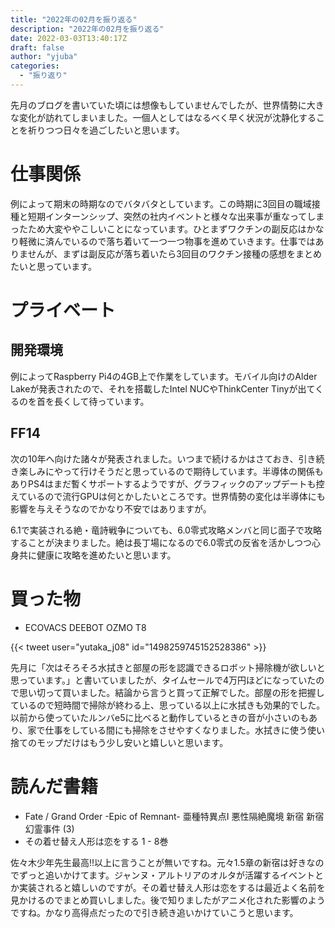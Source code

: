 ```yaml
---
title: "2022年の02月を振り返る"
description: "2022年の02月を振り返る"
date: 2022-03-03T13:40:17Z
draft: false
author: "yjuba"
categories:
  - "振り返り"
---
```


先月のブログを書いていた頃には想像もしていませんでしたが、世界情勢に大きな変化が訪れてしまいました。一個人としてはなるべく早く状況が沈静化することを祈りつつ日々を過ごしたいと思います。

# 仕事関係
例によって期末の時期なのでバタバタとしています。この時期に3回目の職域接種と短期インターンシップ、突然の社内イベントと様々な出来事が重なってしまったため大変ややこしいことになっています。ひとまずワクチンの副反応はかなり軽微に済んでいるので落ち着いて一つ一つ物事を進めていきます。仕事ではありませんが、まずは副反応が落ち着いたら3回目のワクチン接種の感想をまとめたいと思っています。

# プライベート

## 開発環境
例によってRaspberry Pi4の4GB上で作業をしています。モバイル向けのAlder Lakeが発表されたので、それを搭載したIntel NUCやThinkCenter Tinyが出てくるのを首を長くして待っています。

## FF14
次の10年へ向けた諸々が発表されました。いつまで続けるかはさておき、引き続き楽しみにやって行けそうだと思っているので期待しています。半導体の関係もありPS4はまだ暫くサポートするようですが、グラフィックのアップデートも控えているので流行GPUは何とかしたいところです。世界情勢の変化は半導体にも影響を与えそうなのでかなり不安ではありますが。

6.1で実装される絶・竜詩戦争についても、6.0零式攻略メンバと同じ面子で攻略することが決まりました。絶は長丁場になるので6.0零式の反省を活かしつつ心身共に健康に攻略を進めたいと思います。


# 買った物
- ECOVACS DEEBOT OZMO T8

{{< tweet user="yutaka_j08" id="1498259745152528386" >}}

先月に「次はそろそろ水拭きと部屋の形を認識できるロボット掃除機が欲しいと思っています。」と書いていましたが、タイムセールで4万円ほどになっていたので思い切って買いました。結論から言うと買って正解でした。部屋の形を把握しているので短時間で掃除が終わる上、思っている以上に水拭きも効果的でした。以前から使っていたルンバe5に比べると動作しているときの音が小さいのもあり、家で仕事をしている間にも掃除をさせやすくなりました。水拭きに使う使い捨てのモップだけはもう少し安いと嬉しいと思います。

# 読んだ書籍
- Fate / Grand Order -Epic of Remnant- 亜種特異点Ⅰ 悪性隔絶魔境 新宿 新宿幻霊事件 (3)
- その着せ替え人形は恋をする 1 - 8巻

佐々木少年先生最高!!以上に言うことが無いですね。元々1.5章の新宿は好きなのでずっと追いかけてます。ジャンヌ・アルトリアのオルタが活躍するイベントとか実装されると嬉しいのですが。その着せ替え人形は恋をするは最近よく名前を見かけるのでまとめ買いしました。後で知りましたがアニメ化された影響のようですね。かなり高得点だったので引き続き追いかけていこうと思います。

